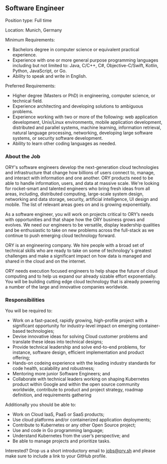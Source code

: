 ## Software Engineer

Position type: Full time 

Location: Munich, Germany 

Minimum Requirements: 
* Bachelors degree in computer science or equivalent practical experience. 
* Experience with one or more general purpose programming languages including but not limited to: Java, C/C++, C#, Objective-C/Swift, Kotlin, Python, JavaScript, or Go. 
* Ability to speak and write in English. 

Preferred Requirements: 
* Higher degree (Masters or PhD) in engineering, computer science, or technical field. 
* Experience architecting and developing solutions to ambiguous problems. 
* Experience working with two or more of the following: web application development, Unix/Linux environments, mobile application development, distributed and parallel systems, machine learning, information retrieval, natural language processing, networking, developing large software systems, or security software development. 
* Ability to learn other coding languages as needed. 

### About the Job 

ORY's software engineers develop the next-generation cloud technologies and infrastructure that change how billions of users connect to, manage, and interact with information and one another. ORY products need to be able to handle information, users, and data at massive scale. We're looking for rocket-smart and talented engineers who bring fresh ideas from all areas, including, distributed computing, large-scale system design, networking and data storage, security, artificial intelligence, UI design and mobile. The list of relevant areas goes on and is growing exponentially. 

As a software engineer, you will work on projects critical to ORY’s needs with opportunities and that shape how the ORY business grows and evolves. We need our engineers to be versatile, display leadership qualities and be enthusiastic to take on new problems across the full-stack as we continue to push emerging cloud technology forward. 

ORY is an engineering company. We hire people with a broad set of technical skills who are ready to take on some of technology's greatest challenges and make a significant impact on how data is managed and shared in the cloud and on the internet.

ORY needs execution focused engineers to help shape the future of cloud computing and to help us expand our already sizable effort exponentially. You will be building cutting edge cloud technology that is already powering a number of the large and innovative companies worldwide.

### Responsibilities 

You will be required to:
* Work on a fast-paced, rapidly growing, high-profile project with a significant opportunity for industry-level impact on emerging container-based technologies;
* Devise innovative ideas for solving Cloud customer problems and translate these ideas into technical designs;
* Provide technical leadership and solve end-to-end problems, for instance, software design, efficient implementation and product offering;
* Hands-on codeing experience with the leading industry standards for code health, scalability and robustness; 
* Mentoring more junior Software Engineers; and
* Collaborate with technical leaders working on shaping Kubernetes product within Google and within the open source community worldwide, contribute to product and project strategy, roadmap definition, and requirements gathering

Additionally you should be able to:
* Work on Cloud IaaS, PaaS or SaaS products;
* Use cloud platforms and/or containerized application deployments;
* Contribute to Kubernetes or any other Open Source project;
* Use and code in Go programming language;
* Understand Kubernetes from the user’s perspective; and
* Be able to manage projects and prioritize tasks.

Interested? Drop us a short introductory email to [jobs@ory.sh](mailto:jobs@ory.sh) and please make sure to include a link to your GitHub profile.
